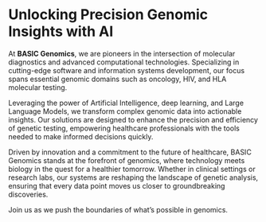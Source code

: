 # Unlocking Precision Genomic Insights with AI

At **BASIC Genomics**, we are pioneers in the intersection of molecular diagnostics and advanced computational technologies. Specializing in cutting-edge software and information systems development, our focus spans essential genomic domains such as oncology, HIV, and HLA molecular testing.

Leveraging the power of Artificial Intelligence, deep learning, and Large Language Models, we transform complex genomic data into actionable insights. Our solutions are designed to enhance the precision and efficiency of genetic testing, empowering healthcare professionals with the tools needed to make informed decisions quickly.

Driven by innovation and a commitment to the future of healthcare, BASIC Genomics stands at the forefront of genomics, where technology meets biology in the quest for a healthier tomorrow. Whether in clinical settings or research labs, our systems are reshaping the landscape of genetic analysis, ensuring that every data point moves us closer to groundbreaking discoveries.

Join us as we push the boundaries of what’s possible in genomics.
